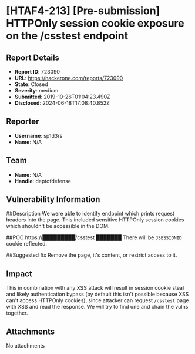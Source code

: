 # [HTAF4-213] [Pre-submission] HTTPOnly session cookie exposure on the /csstest endpoint

## Report Details
- **Report ID**: 723090
- **URL**: https://hackerone.com/reports/723090
- **State**: Closed
- **Severity**: medium
- **Submitted**: 2019-10-26T01:04:23.490Z
- **Disclosed**: 2024-06-18T17:08:40.852Z

## Reporter
- **Username**: sp1d3rs
- **Name**: N/A

## Team
- **Name**: N/A
- **Handle**: deptofdefense

## Vulnerability Information
##Description
We were able to identify endpoint which prints request headers into the page. This included sensitive HTTPOnly session cookies which shouldn't be accessible in the DOM.

##POC
https://█████████/csstest
███████
There will be `JSESSIONID` cookie reflected.

##Suggested fix
Remove the page, it's content, or restrict access to it.

## Impact

This in combination with any XSS attack will result in session cookie steal and likely authentication bypass (by default this isn't possible because XSS can't access HTTPOnly cookies), since attacker can request `/csstest` page with XSS and read the response.
We will try to find one and chain the vulns together.

## Attachments
No attachments
